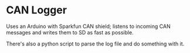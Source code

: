 # CAN Logger

Uses an Arduino with Sparkfun CAN shield; listens
to incoming CAN messages and writes them to SD as
fast as possible.

There's also a python script to parse the log file and
do something with it.
